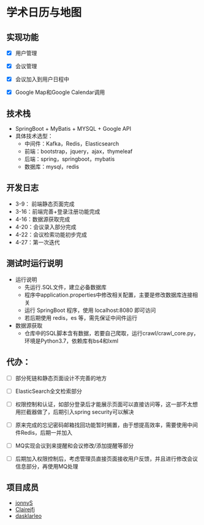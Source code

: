 # 学术日历与地图

## 实现功能

- [x] 用户管理

- [x] 会议管理

- [x] 会议加入到用户日程中

- [x] Google Map和Google Calendar调用

## 技术栈

* SpringBoot + MyBatis + MYSQL + Google API
* 具体技术选型：
  * 中间件：Kafka，Redis，Elasticsearch
  * 前端：bootstrap，jquery，ajax，thymeleaf
  * 后端：spring，springboot，mybatis
  * 数据库：mysql，redis



## 开发日志

* 3-9： 前端静态页面完成
* 3-16：前端完善+登录注册功能完成
* 4-16：数据源获取完成
* 4-20：会议录入部分完成
* 4-22：会议检索功能初步完成
* 4-27：第一次迭代



## 测试时运行说明
- 运行说明
  - 先运行.SQL文件，建立必备数据库
  - 程序中application.properties中修改相关配置，主要是修改数据库连接相关
  - 运行 SpringBoot 程序，使用 localhost:8080 即可访问
  - 若后期使用 redis，es 等，需先保证中间件运行
- 数据源获取
  - 仓库中的SQL脚本含有数据，若要自己爬取，运行crawl/crawl_core.py，环境是Python3.7，依赖库有bs4和lxml



## 代办：

- [ ] 部分死链和静态页面设计不完善的地方
- [ ] ElasticSearch全文检索部分
- [ ] 权限控制和认证，如部分登录后才能展示页面可以直接访问等，这一部不太想用拦截器做了，后期引入spring security可以解决
- [ ] 原来完成的忘记密码邮箱找回功能暂时搁置，由于想提高效率，需要使用中间件Redis，后期一并加入
- [ ] MQ实现会议到来提醒和会议修改/添加提醒等部分
- [ ] 后期加入权限控制后，考虑管理员直接页面接收用户反馈，并且进行修改会议信息部分，再使用MQ处理




## 项目成员

* [jonnyS](https://github.com/JonnyS1226)
* [Clairejfj](https://github.com/Clairejfj)
* [dasklarleo](https://github.com/dasklarleo)

